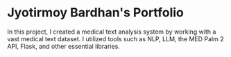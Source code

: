 # Jyotirmoy Bardhan's Portfolio

In this project, I created a medical text analysis system by working with a vast medical text dataset. I utilized tools such as NLP, LLM, the MED Palm 2 API, Flask, and other essential libraries.